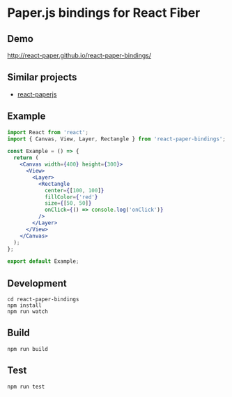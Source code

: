 # Paper.js bindings for React Fiber

## Demo

http://react-paper.github.io/react-paper-bindings/

## Similar projects

- [react-paperjs](https://github.com/psychobolt/react-paperjs)

## Example

```jsx
import React from 'react';
import { Canvas, View, Layer, Rectangle } from 'react-paper-bindings';

const Example = () => {
  return (
    <Canvas width={400} height={300}>
      <View>
        <Layer>
          <Rectangle
            center={[100, 100]}
            fillColor={'red'}
            size={[50, 50]}
            onClick={() => console.log('onClick')}
          />
        </Layer>
      </View>
    </Canvas>
  );
};

export default Example;
```

## Development

```
cd react-paper-bindings
npm install
npm run watch
```

## Build

```
npm run build
```

## Test

```
npm run test
```
